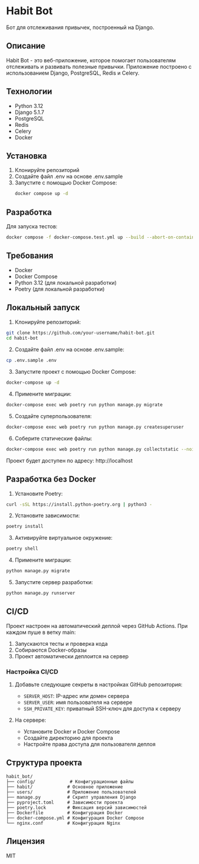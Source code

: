 # Habit Bot

Бот для отслеживания привычек, построенный на Django.

## Описание

Habit Bot - это веб-приложение, которое помогает пользователям отслеживать и развивать полезные привычки. Приложение построено с использованием Django, PostgreSQL, Redis и Celery.

## Технологии

- Python 3.12
- Django 5.1.7
- PostgreSQL
- Redis
- Celery
- Docker

## Установка

1. Клонируйте репозиторий
2. Создайте файл .env на основе .env.sample
3. Запустите с помощью Docker Compose:
   ```bash
   docker compose up -d
   ```

## Разработка

Для запуска тестов:
```bash
docker compose -f docker-compose.test.yml up --build --abort-on-container-exit
```

## Требования

- Docker
- Docker Compose
- Python 3.12 (для локальной разработки)
- Poetry (для локальной разработки)

## Локальный запуск

1. Клонируйте репозиторий:
```bash
git clone https://github.com/your-username/habit-bot.git
cd habit-bot
```

2. Создайте файл .env на основе .env.sample:
```bash
cp .env.sample .env
```

3. Запустите проект с помощью Docker Compose:
```bash
docker-compose up -d
```

4. Примените миграции:
```bash
docker-compose exec web poetry run python manage.py migrate
```

5. Создайте суперпользователя:
```bash
docker-compose exec web poetry run python manage.py createsuperuser
```

6. Соберите статические файлы:
```bash
docker-compose exec web poetry run python manage.py collectstatic --noinput
```

Проект будет доступен по адресу: http://localhost

## Разработка без Docker

1. Установите Poetry:
```bash
curl -sSL https://install.python-poetry.org | python3 -
```

2. Установите зависимости:
```bash
poetry install
```

3. Активируйте виртуальное окружение:
```bash
poetry shell
```

4. Примените миграции:
```bash
python manage.py migrate
```

5. Запустите сервер разработки:
```bash
python manage.py runserver
```

## CI/CD

Проект настроен на автоматический деплой через GitHub Actions. При каждом пуше в ветку main:
1. Запускаются тесты и проверка кода
2. Собираются Docker-образы
3. Проект автоматически деплоится на сервер

### Настройка CI/CD

1. Добавьте следующие секреты в настройках GitHub репозитория:
   - `SERVER_HOST`: IP-адрес или домен сервера
   - `SERVER_USER`: имя пользователя на сервере
   - `SSH_PRIVATE_KEY`: приватный SSH-ключ для доступа к серверу

2. На сервере:
   - Установите Docker и Docker Compose
   - Создайте директорию для проекта
   - Настройте права доступа для пользователя деплоя

## Структура проекта

```
habit_bot/
├── config/             # Конфигурационные файлы
├── habit/             # Основное приложение
├── users/             # Приложение пользователей
├── manage.py          # Скрипт управления Django
├── pyproject.toml     # Зависимости проекта
├── poetry.lock        # Фиксация версий зависимостей
├── Dockerfile         # Конфигурация Docker
├── docker-compose.yml # Конфигурация Docker Compose
└── nginx.conf         # Конфигурация Nginx
```

## Лицензия

MIT 